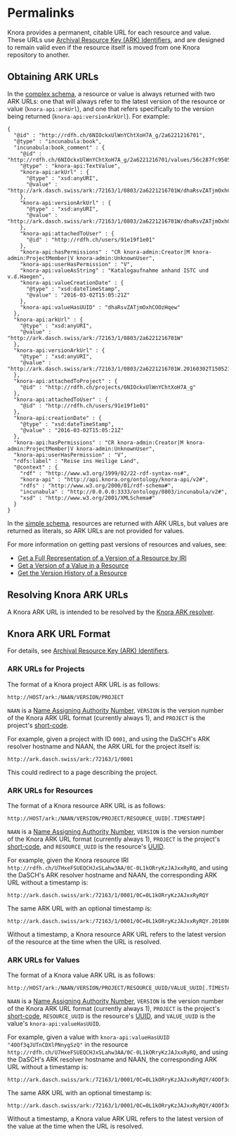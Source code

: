 <!---
Copyright © 2015-2021 the contributors (see Contributors.md).

This file is part of DSP — DaSCH Service Platform.

DSP is free software: you can redistribute it and/or modify
it under the terms of the GNU Affero General Public License as published
by the Free Software Foundation, either version 3 of the License, or
(at your option) any later version.

DSP is distributed in the hope that it will be useful,
but WITHOUT ANY WARRANTY; without even the implied warranty of
MERCHANTABILITY or FITNESS FOR A PARTICULAR PURPOSE.  See the
GNU Affero General Public License for more details.

You should have received a copy of the GNU Affero General Public
License along with DSP. If not, see <http://www.gnu.org/licenses/>.
-->

# Permalinks

Knora provides a permanent, citable URL for each resource and value.
These URLs use [Archival Resource Key (ARK) Identifiers](http://n2t.net/e/ark_ids.html),
and are designed to remain valid even if the resource itself is moved
from one Knora repository to another.

## Obtaining ARK URLs

In the [complex schema](introduction.md#api-schema), a resource or value
is always returned with two ARK URLs: one that will always refer
to the latest version of the resource or value (`knora-api:arkUrl`), and one that refers
specifically to the version being returned (`knora-api:versionArkUrl`).
For example:

```jsonld
{
  "@id" : "http://rdfh.ch/6NIOckxUlWnYChtXoH7A_g/2a6221216701",
  "@type" : "incunabula:book",
  "incunabula:book_comment" : {
    "@id" : "http://rdfh.ch/6NIOckxUlWnYChtXoH7A_g/2a6221216701/values/56c287fc9505",
    "@type" : "knora-api:TextValue",
    "knora-api:arkUrl" : {
      "@type" : "xsd:anyURI",
      "@value" : "http://ark.dasch.swiss/ark:/72163/1/0803/2a6221216701W/dhaRsvZATjmOxhCOOzHqewB"
    },
    "knora-api:versionArkUrl" : {
      "@type" : "xsd:anyURI",
      "@value" : "http://ark.dasch.swiss/ark:/72163/1/0803/2a6221216701W/dhaRsvZATjmOxhCOOzHqewB.20160302T150521Z"
    },
    "knora-api:attachedToUser" : {
      "@id" : "http://rdfh.ch/users/91e19f1e01"
    },
    "knora-api:hasPermissions" : "CR knora-admin:Creator|M knora-admin:ProjectMember|V knora-admin:UnknownUser",
    "knora-api:userHasPermission" : "V",
    "knora-api:valueAsString" : "Katalogaufnahme anhand ISTC und v.d.Haegen",
    "knora-api:valueCreationDate" : {
      "@type" : "xsd:dateTimeStamp",
      "@value" : "2016-03-02T15:05:21Z"
    },
    "knora-api:valueHasUUID" : "dhaRsvZATjmOxhCOOzHqew"
  },
  "knora-api:arkUrl" : {
    "@type" : "xsd:anyURI",
    "@value" : "http://ark.dasch.swiss/ark:/72163/1/0803/2a6221216701W"
  },
  "knora-api:versionArkUrl" : {
    "@type" : "xsd:anyURI",
    "@value" : "http://ark.dasch.swiss/ark:/72163/1/0803/2a6221216701W.20160302T150521Z"
  },
  "knora-api:attachedToProject" : {
    "@id" : "http://rdfh.ch/projects/6NIOckxUlWnYChtXoH7A_g"
  },
  "knora-api:attachedToUser" : {
    "@id" : "http://rdfh.ch/users/91e19f1e01"
  },
  "knora-api:creationDate" : {
    "@type" : "xsd:dateTimeStamp",
    "@value" : "2016-03-02T15:05:21Z"
  },
  "knora-api:hasPermissions" : "CR knora-admin:Creator|M knora-admin:ProjectMember|V knora-admin:UnknownUser",
  "knora-api:userHasPermission" : "V",
  "rdfs:label" : "Reise ins Heilige Land",
  "@context" : {
    "rdf" : "http://www.w3.org/1999/02/22-rdf-syntax-ns#",
    "knora-api" : "http://api.knora.org/ontology/knora-api/v2#",
    "rdfs" : "http://www.w3.org/2000/01/rdf-schema#",
    "incunabula" : "http://0.0.0.0:3333/ontology/0803/incunabula/v2#",
    "xsd" : "http://www.w3.org/2001/XMLSchema#"
  }
}
```

In the [simple schema](introduction.md#api-schema), resources are returned
with ARK URLs, but values are returned as literals, so ARK URLs are not provided
for values.

For more information on getting past versions of resources and values, see:

- [Get a Full Representation of a Version of a Resource by IRI](reading-and-searching-resources.md#get-a-full-representation-of-a-version-of-a-resource-by-iri)
- [Get a Version of a Value in a Resource](reading-and-searching-resources.md#get-a-version-of-a-value-in-a-resource)
- [Get the Version History of a Resource](reading-and-searching-resources.md#get-the-version-history-of-a-resource)

## Resolving Knora ARK URLs

A Knora ARK URL is intended to be resolved by the [Knora ARK resolver](https://github.com/dhlab-basel/ark-resolver).

## Knora ARK URL Format

For details, see [Archival Resource Key (ARK) Identifiers](../../05-internals/design/api-v2/ark.md).

### ARK URLs for Projects

The format of a Knora project ARK URL is as follows:

```
http://HOST/ark:/NAAN/VERSION/PROJECT
```

`NAAN` is a
[Name Assigning Authority Number](https://tools.ietf.org/html/draft-kunze-ark-22#section-2.3),
`VERSION` is the version number of the Knora ARK URL format (currently always 1),
and `PROJECT` is the project's [short-code](knora-iris.md#project-short-codes).

For example, given a project with ID `0001`, and using the DaSCH's ARK resolver
hostname and NAAN, the ARK URL for the project itself is:

```
http://ark.dasch.swiss/ark:/72163/1/0001
```

This could redirect to a page describing the project.

### ARK URLs for Resources

The format of a Knora resource ARK URL is as follows:

```
http://HOST/ark:/NAAN/VERSION/PROJECT/RESOURCE_UUID[.TIMESTAMP]
```

`NAAN` is a
[Name Assigning Authority Number](https://tools.ietf.org/html/draft-kunze-ark-22#section-2.3),
`VERSION` is the version number of the Knora ARK URL format (currently always 1),
`PROJECT` is the project's [short-code](knora-iris.md#project-short-codes),
and `RESOURCE_UUID` is the resource's [UUID](knora-iris.md#iris-for-data).

For example, given the Knora resource IRI `http://rdfh.ch/U7HxeFSUEQCHJxSLahw3AA/0C-0L1kORryKzJAJxxRyRQ`,
and using the DaSCH's ARK resolver hostname and NAAN, the corresponding
ARK URL without a timestamp is:

```
http://ark.dasch.swiss/ark:/72163/1/0001/0C=0L1kORryKzJAJxxRyRQY
```

The same ARK URL with an optional timestamp is:

```
http://ark.dasch.swiss/ark:/72163/1/0001/0C=0L1kORryKzJAJxxRyRQY.20180604T085622513Z
```

Without a timestamp, a Knora resource ARK URL refers to the latest version of the
resource at the time when the URL is resolved.

### ARK URLs for Values

The format of a Knora value ARK URL is as follows:

```
http://HOST/ark:/NAAN/VERSION/PROJECT/RESOURCE_UUID/VALUE_UUID[.TIMESTAMP]
```

`NAAN` is a
[Name Assigning Authority Number](https://tools.ietf.org/html/draft-kunze-ark-22#section-2.3),
`VERSION` is the version number of the Knora ARK URL format (currently always 1),
`PROJECT` is the project's [short-code](knora-iris.md#project-short-codes),
`RESOURCE_UUID` is the resource's [UUID](knora-iris.md#iris-for-data), and `VALUE_UUID`
is the value's `knora-api:valueHasUUID`.

For example, given a value with `knora-api:valueHasUUID "4OOf3qJUTnCDXlPNnygSzQ"` in the resource
`http://rdfh.ch/U7HxeFSUEQCHJxSLahw3AA/0C-0L1kORryKzJAJxxRyRQ`, and using the DaSCH's ARK resolver
hostname and NAAN, the corresponding ARK URL without a timestamp is:

```
http://ark.dasch.swiss/ark:/72163/1/0001/0C=0L1kORryKzJAJxxRyRQY/4OOf3qJUTnCDXlPNnygSzQX
```

The same ARK URL with an optional timestamp is:

```
http://ark.dasch.swiss/ark:/72163/1/0001/0C=0L1kORryKzJAJxxRyRQY/4OOf3qJUTnCDXlPNnygSzQX.20180604T085622513Z
```

Without a timestamp, a Knora value ARK URL refers to the latest version of the
value at the time when the URL is resolved.

